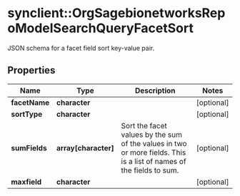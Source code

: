 # synclient::OrgSagebionetworksRepoModelSearchQueryFacetSort

JSON schema for a facet field sort key-value pair.

## Properties
Name | Type | Description | Notes
------------ | ------------- | ------------- | -------------
**facetName** | **character** |  | [optional] 
**sortType** | **character** |  | [optional] 
**sumFields** | **array[character]** | Sort the facet values by the sum of the values in two or more fields. This is a list of names of the fields to sum. | [optional] 
**maxfield** | **character** |  | [optional] 


